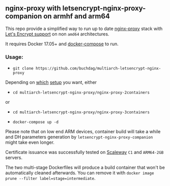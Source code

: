 ## nginx-proxy with letsencrypt-nginx-proxy-companion on armhf and arm64

This repo provide a simplified way to run up to date [nginx-proxy](https://github.com/jwilder/nginx-proxy) stack with [Let's Encrypt support](https://github.com/JrCs/docker-letsencrypt-nginx-proxy-companion) on non `amd64` architectures.

It requires Docker 17.05+ and [docker-compose](https://docs.docker.com/compose/install/#install-compose) to run.

### Usage:

- `git clone https://github.com/buchdag/multiarch-letsencrypt-nginx-proxy`

Depending on [which](https://github.com/JrCs/docker-letsencrypt-nginx-proxy-companion/wiki/Basic-usage) [setup](https://github.com/JrCs/docker-letsencrypt-nginx-proxy-companion/wiki/Advanced-usage) you want, either

- `cd multiarch-letsencrypt-nginx-proxy/nginx-proxy-2containers`

or

- `cd multiarch-letsencrypt-nginx-proxy/nginx-proxy-3containers`

- `docker-compose up -d`

Please note that on low end ARM devices, container build will take a while and DH parameters generation by `letsencrypt-nginx-proxy-companion` might take even longer.

Certificate issuance was successfully tested on [Scaleway](https://www.scaleway.com/) `C1` and `ARM64-2GB` servers.

The two multi-stage Dockerfiles will produce a build container that won't be automatically cleaned afterwards. You can remove it with `docker image prune --filter label=stage=intermediate`.

